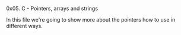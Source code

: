 0x05. C - Pointers, arrays and strings

In this file we're going to show more about the pointers how to use in different ways.
